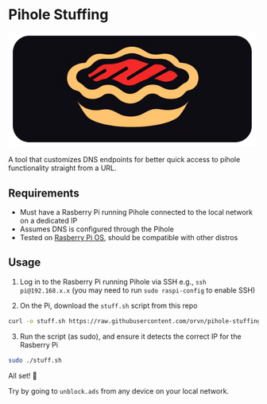 # Pihole Stuffing

<img src="/images/piehole-stuffing.png" alt="piehole stuffing package graph image" width="500">

A tool that customizes DNS endpoints for better quick access to pihole functionality straight from a URL.

## Requirements
- Must have a Rasberry Pi running Pihole connected to the local network on a dedicated IP
- Assumes DNS is configured through the Pihole
- Tested on [Rasberry Pi OS](https://www.raspberrypi.com/software/), should be compatible with other distros

## Usage

1. Log in to the Rasberry Pi running Pihole via SSH e.g., `ssh pi@192.168.x.x` (you may need to run `sudo raspi-config` to enable SSH)

2. On the Pi, download the `stuff.sh` script from this repo 
```sh
curl -o stuff.sh https://raw.githubusercontent.com/orvn/pihole-stuffing/refs/heads/main/stuff.sh && chmod +x stuff.sh
```
3. Run the script (as sudo), and ensure it detects the correct IP for the Rasberry Pi

```sh
sudo ./stuff.sh
```

All set! 🎉

Try by going to `unblock.ads` from any device on your local network.
